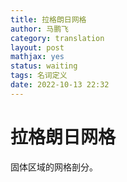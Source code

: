 ```yaml
---
title: 拉格朗日网格
author: 马鹏飞
category: translation
layout: post
mathjax: yes
status: waiting
tags: 名词定义
date: 2022-10-13 22:32
---
```

# 拉格朗日网格

固体区域的网格剖分。